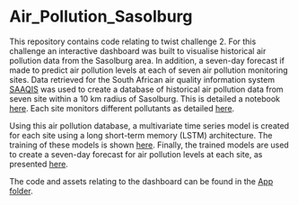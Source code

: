 # Air_Pollution_Sasolburg

This repository contains code relating to twist challenge 2. For this challenge an interactive dashboard was built to visualise historical air pollution data from the Sasolburg area. In addition, a seven-day forecast if made to predict air pollution levels at each of seven air pollution monitoring sites. 
Data retrieved for the South African air quality information system [SAAQIS]( https://saaqis.environment.gov.za) was used to create a database of historical air pollution data from seven site within a 10 km radius of Sasolburg. This is detailed a notebook [here]( https://github.com/AmyRouillard/Air_Pollution_Sasolburg/blob/main/0_Create_Database.ipynb). Each site monitors different pollutants as detailed [here]( https://github.com/AmyRouillard/Air_Pollution_Sasolburg/blob/main/1_EDA.ipynb).

Using this air pollution database, a multivariate time series model is created for each site using a long short-term memory (LSTM) architecture. The training of these models is shown [here]( https://github.com/AmyRouillard/Air_Pollution_Sasolburg/blob/main/2_training_LSTM.ipynb). Finally, the trained models are used to create a seven-day forecast for air pollution levels at each site, as presented [here]( https://github.com/AmyRouillard/Air_Pollution_Sasolburg/blob/main/3_forcast.ipynb).

The code and assets relating to the dashboard can be found in the [App folder]( https://github.com/AmyRouillard/Air_Pollution_Sasolburg/tree/main/App). 
